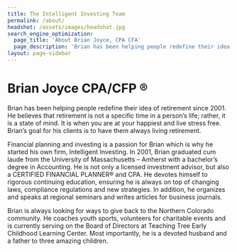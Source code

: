 ```yaml
---
title: The Intelligent Investing Team
permalink: /about/
headshot: /assets/images/headshot.jpg
search_engine_optimization:
  page_title: 'About Brian Joyce, CPA CFA'
  page_description: 'Brian has been helping people redefine their idea of retirement since 2001.  He believes that retirement is not a specific time in a person’s life; rather, it is a state of mind.'
layout: page-sidebar
---
```



# Brian Joyce CPA/CFP &reg;

Brian has been helping people redefine their idea of retirement since 2001.  He believes that retirement is not a specific time in a person’s life; rather, it is a state of mind.  It is when you are at your happiest and live stress free.  Brian’s goal for his clients is to have them always living retirement.

Financial planning and investing is a passion for Brian which is why he started his own firm, Intelligent Investing.  In 2001, Brian graduated cum laude from the University of Massachusetts – Amherst with a bachelor’s degree in Accounting.  He is not only a licensed investment advisor, but also a CERTIFIED FINANCIAL PLANNER® and CPA.  He devotes himself to rigorous continuing education, ensuring he is always on top of changing laws, compliance regulations and new strategies.  In addition, he organizes and speaks at regional seminars and writes articles for business journals.

Brian is always looking for ways to give back to the Northern Colorado community.  He coaches youth sports, volunteers for charitable events and is currently serving on the Board of Directors at Teaching Tree Early Childhood Learning Center.  Most importantly, he is a devoted husband and a father to three amazing children.